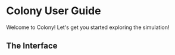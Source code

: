 # Colony User Guide

Welcome to Colony! Let's get you started exploring the simulation!

## The Interface
